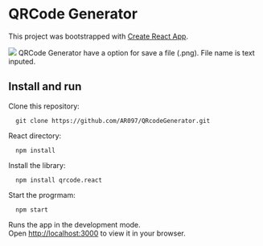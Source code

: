 # QRCode Generator

This project was bootstrapped with [Create React App](https://github.com/facebook/create-react-app).

<img src="https://github.com/AR097/QRcodeGenerator/blob/main/qrgenerator.gif?raw=true">
QRCode Generator have a option for save a file (.png). File name is text inputed. 

## Install and run


Clone this repository:<br>
``` 
  git clone https://github.com/AR097/QRcodeGenerator.git
```
React directory:<br>
```
  npm install
```
Install the library:<br>
```
  npm install qrcode.react
```
Start the progrmam:<br>
```
  npm start
```

Runs the app in the development mode.\
Open [http://localhost:3000](http://localhost:3000) to view it in your browser.


